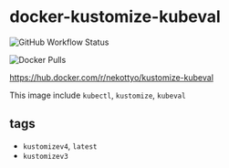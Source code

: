 # docker-kustomize-kubeval

![GitHub Workflow Status](https://img.shields.io/github/workflow/status/nekottyo/docker-kustomize-kubeval/Test%20Dockerfile%20structure?style=for-the-badge)

![Docker Pulls](https://img.shields.io/docker/pulls/nekottyo/kustomize-kubeval?style=for-the-badge)


https://hub.docker.com/r/nekottyo/kustomize-kubeval


This image include `kubectl`, `kustomize`, `kubeval`

## tags
- `kustomizev4`, `latest`
- `kustomizev3`
